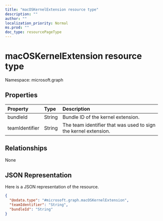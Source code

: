 ```yaml
---
title: "macOSKernelExtension resource type"
description: ""
author: ""
localization_priority: Normal
ms.prod: ""
doc_type: resourcePageType
---
```


# macOSKernelExtension resource type


Namespace: microsoft.graph



## Properties
|Property|Type|Description|
|:---|:---|:---|
|bundleId|String|Bundle ID of the kernel extension.|
|teamIdentifier|String|The team identifier that was used to sign the kernel extension.|

## Relationships
None

## JSON Representation
Here is a JSON representation of the resource.
<!-- {
  "blockType": "resource",
  "@odata.type": "microsoft.graph.macOSKernelExtension"
}
-->
``` json
{
  "@odata.type": "#microsoft.graph.macOSKernelExtension",
  "teamIdentifier": "String",
  "bundleId": "String"
}
```


